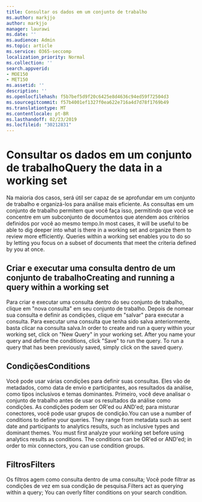 ```yaml
---
title: Consultar os dados em um conjunto de trabalho
ms.author: markjjo
author: markjjo
manager: laurawi
ms.date: ''
ms.audience: Admin
ms.topic: article
ms.service: O365-seccomp
localization_priority: Normal
ms.collection: ''
search.appverid:
- MOE150
- MET150
ms.assetid: ''
description: ''
ms.openlocfilehash: f5b7bef5d9f20c6425e8d4636c94ed59f72504d3
ms.sourcegitcommit: f57b4001ef1327f0ea622e716a4d7d78f1769b49
ms.translationtype: MT
ms.contentlocale: pt-BR
ms.lasthandoff: 02/23/2019
ms.locfileid: "30212831"
---
```

# <a name="query-the-data-in-a-working-set"></a><span data-ttu-id="59aab-102">Consultar os dados em um conjunto de trabalho</span><span class="sxs-lookup"><span data-stu-id="59aab-102">Query the data in a working set</span></span>

<span data-ttu-id="59aab-p101">Na maioria dos casos, será útil ser capaz de se aprofundar em um conjunto de trabalho e organizá-los para análise mais eficiente. As consultas em um conjunto de trabalho permitem que você faça isso, permitindo que você se concentre em um subconjunto de documentos que atendem aos critérios definidos por você ao mesmo tempo.</span><span class="sxs-lookup"><span data-stu-id="59aab-p101">In most cases, it will be useful to be able to dig deeper into what is there in a working set and organize them to review more efficiently. Queries within a working set enables you to do so by letting you focus on a subset of documents that meet the criteria defined by you at once.</span></span>

## <a name="creating-and-running-a-query-within-a-working-set"></a><span data-ttu-id="59aab-105">Criar e executar uma consulta dentro de um conjunto de trabalho</span><span class="sxs-lookup"><span data-stu-id="59aab-105">Creating and running a query within a working set</span></span>

<span data-ttu-id="59aab-p102">Para criar e executar uma consulta dentro do seu conjunto de trabalho, clique em "nova consulta" em seu conjunto de trabalho. Depois de nomear sua consulta e definir as condições, clique em "salvar" para executar a consulta. Para executar uma consulta que tenha sido salva anteriormente, basta clicar na consulta salva.</span><span class="sxs-lookup"><span data-stu-id="59aab-p102">In order to create and run a query within your working set, click on "New Query" in your working set. After you name your query and define the conditions, click "Save" to run the query. To run a query that has been previously saved, simply click on the saved query.</span></span>

## <a name="conditions"></a><span data-ttu-id="59aab-109">Condições</span><span class="sxs-lookup"><span data-stu-id="59aab-109">Conditions</span></span>

<span data-ttu-id="59aab-p103">Você pode usar várias condições para definir suas consultas. Eles vão de metadados, como data de envio e participantes, aos resultados da análise, como tipos inclusivos e temas dominantes. Primeiro, você deve analisar o conjunto de trabalho antes de usar os resultados da análise como condições. As condições podem ser OR'ed ou AND'ed; para misturar conectores, você pode usar grupos de condição.</span><span class="sxs-lookup"><span data-stu-id="59aab-p103">You can use a number of conditions to define your queries. They range from metadata such as sent date and participants to analytics results, such as inclusive types and dominant themes. You must first analyze your working set before using analytics results as conditions. The conditions can be OR'ed or AND'ed; in order to mix connectors, you can use condition groups.</span></span>

## <a name="filters"></a><span data-ttu-id="59aab-114">Filtros</span><span class="sxs-lookup"><span data-stu-id="59aab-114">Filters</span></span>
<span data-ttu-id="59aab-115">Os filtros agem como consulta dentro de uma consulta; Você pode filtrar as condições de vez em sua condição de pesquisa.</span><span class="sxs-lookup"><span data-stu-id="59aab-115">Filters act as querying within a query; You can overly filter conditions on your search condition.</span></span>


